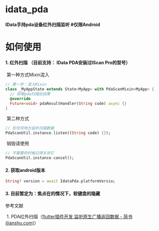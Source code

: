 # idata_pda

#### IData手持pda设备红外扫描监听 #仅限Android



# 如何使用

#### 1. 红外扫描 （目前支持： IData PDA安装过IScan Pro的型号）

​	第一种方式Mixin混入

```dart
// 第一步：混入Mixin
class _MyAppState extends State<MyApp> with PdaScanMixin<MyApp> {
  // 获取pda扫描后结果
  @override
  Future<void> pdaResultHandler(String code) async {}
}
```

​	第二种方式

```dart
// 在任何地方监听扫描数据
PdaScanUtil.instance.listen((String code) {});
```

​	销毁请使用

```dart
// 不需要的时候记得关闭它
PdaScanUtil.instance.cancel();
```





#### 2. 获取android版本

```dart
String? version = await IdataPda.platformVersio;
```





#### 3. 目前暂定为：焦点在的情况下，软键盘的隐藏





参考文献

​	1. PDA红外扫描（[flutter插件开发,监听原生广播返回数据 - 简书 (jianshu.com)](https://www.jianshu.com/p/46c55eb9ad12)）

